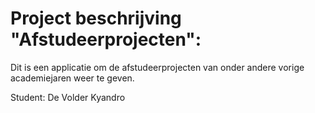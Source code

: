 # Project beschrijving "Afstudeerprojecten":

Dit is een applicatie om de afstudeerprojecten van onder andere vorige academiejaren weer te geven.

Student: De Volder Kyandro